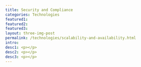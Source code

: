 ```yaml
---
title: Security and Compliance
categories: Technologies
featured1:
featured2:
featured3:
layout: three-img-post
permalink: /technologies/scalability-and-availability.html
intro:
desc1: <p></p>
desc2: <p></p>
desc3: <p></p>
---
```

